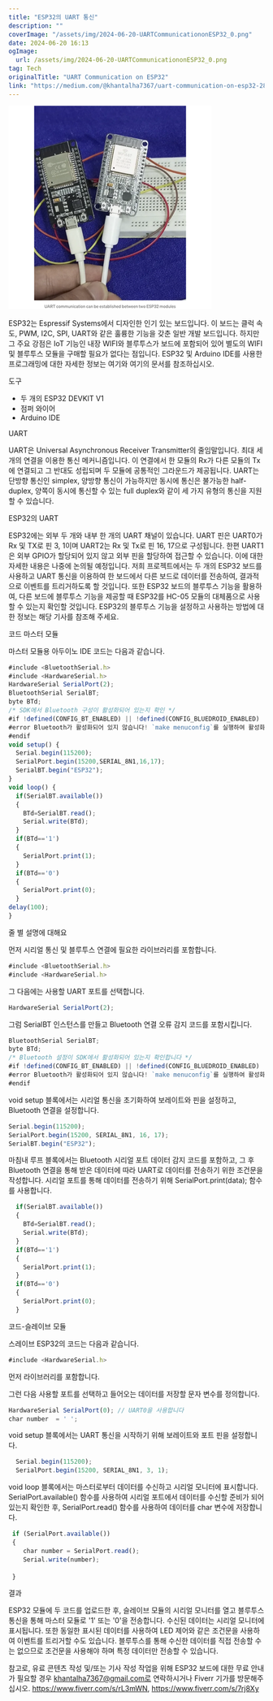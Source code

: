 ```yaml
---
title: "ESP32의 UART 통신"
description: ""
coverImage: "/assets/img/2024-06-20-UARTCommunicationonESP32_0.png"
date: 2024-06-20 16:13
ogImage: 
  url: /assets/img/2024-06-20-UARTCommunicationonESP32_0.png
tag: Tech
originalTitle: "UART Communication on ESP32"
link: "https://medium.com/@khantalha7367/uart-communication-on-esp32-28fd3df3b6eb"
---
```



![UART 통신](/assets/img/2024-06-20-UARTCommunicationonESP32_0.png)

ESP32는 Espressif Systems에서 디자인한 인기 있는 보드입니다. 이 보드는 클럭 속도, PWM, I2C, SPI, UART와 같은 훌륭한 기능을 갖춘 일반 개발 보드입니다. 하지만 그 주요 강점은 IoT 기능인 내장 WIFI와 블루투스가 보드에 포함되어 있어 별도의 WIFI 및 블루투스 모듈을 구매할 필요가 없다는 점입니다. ESP32 및 Arduino IDE를 사용한 프로그래밍에 대한 자세한 정보는 여기와 여기의 문서를 참조하십시오.

도구

- 두 개의 ESP32 DEVKIT V1
- 점퍼 와이어
- Arduino IDE

<div class="content-ad"></div>

UART

UART은 Universal Asynchronous Receiver Transmitter의 줄임말입니다. 최대 세 개의 연결을 이용한 통신 메커니즘입니다. 이 연결에서 한 모듈의 Rx가 다른 모듈의 Tx에 연결되고 그 반대도 성립되며 두 모듈에 공통적인 그라운드가 제공됩니다. UART는 단방향 통신인 simplex, 양방향 통신이 가능하지만 동시에 통신은 불가능한 half-duplex, 양쪽이 동시에 통신할 수 있는 full duplex와 같이 세 가지 유형의 통신을 지원할 수 있습니다.

ESP32의 UART

ESP32에는 외부 두 개와 내부 한 개의 UART 채널이 있습니다. UART 핀은 UART0가 Rx 및 TX로 핀 3, 1이며 UART2는 Rx 및 Tx로 핀 16, 17으로 구성됩니다. 한편 UART1은 외부 GPIO가 할당되어 있지 않고 외부 핀을 할당하여 접근할 수 있습니다. 이에 대한 자세한 내용은 나중에 논의될 예정입니다. 저희 프로젝트에서는 두 개의 ESP32 보드를 사용하고 UART 통신을 이용하여 한 보드에서 다른 보드로 데이터를 전송하여, 결과적으로 이벤트를 트리거하도록 할 것입니다. 또한 ESP32 보드의 블루투스 기능을 활용하여, 다른 보드에 블루투스 기능을 제공할 때 ESP32를 HC-05 모듈의 대체품으로 사용할 수 있는지 확인할 것입니다. ESP32의 블루투스 기능을 설정하고 사용하는 방법에 대한 정보는 해당 기사를 참조해 주세요.

<div class="content-ad"></div>

코드 마스터 모듈

마스터 모듈용 아두이노 IDE 코드는 다음과 같습니다.

```js
#include <BluetoothSerial.h>
#include <HardwareSerial.h>
HardwareSerial SerialPort(2);
BluetoothSerial SerialBT;
byte BTd;
/* SDK에서 Bluetooth 구성이 활성화되어 있는지 확인 */
#if !defined(CONFIG_BT_ENABLED) || !defined(CONFIG_BLUEDROID_ENABLED)
#error Bluetooth가 활성화되어 있지 않습니다! `make menuconfig`를 실행하여 활성화하십시오
#endif
void setup() {
  Serial.begin(115200);
  SerialPort.begin(15200,SERIAL_8N1,16,17);
  SerialBT.begin("ESP32");
}
void loop() {
  if(SerialBT.available())
  {
    BTd=SerialBT.read();
    Serial.write(BTd);
  }
  if(BTd=='1')
  {
    SerialPort.print(1);
  }
  if(BTd=='0')
  {
    SerialPort.print(0);
  }
delay(100);
}
```

줄 별 설명에 대해요

<div class="content-ad"></div>

먼저 시리얼 통신 및 블루투스 연결에 필요한 라이브러리를 포함합니다.

```js
#include <BluetoothSerial.h>
#include <HardwareSerial.h>
```

그 다음에는 사용할 UART 포트를 선택합니다.

```js
HardwareSerial SerialPort(2);
```

<div class="content-ad"></div>

그럼 SerialBT 인스턴스를 만들고 Bluetooth 연결 오류 감지 코드를 포함시킵니다.

```js
BluetoothSerial SerialBT;
byte BTd;
/* Bluetooth 설정이 SDK에서 활성화되어 있는지 확인합니다 */
#if !defined(CONFIG_BT_ENABLED) || !defined(CONFIG_BLUEDROID_ENABLED)
#error Bluetooth가 활성화되어 있지 않습니다! `make menuconfig`를 실행하여 활성화하세요
#endif
```

void setup 블록에서는 시리얼 통신을 초기화하여 보레이트와 핀을 설정하고, Bluetooth 연결을 설정합니다.

```js
Serial.begin(115200);
SerialPort.begin(15200, SERIAL_8N1, 16, 17);
SerialBT.begin("ESP32");
```

<div class="content-ad"></div>

마침내 루프 블록에서는 Bluetooth 시리얼 포트 데이터 감지 코드를 포함하고, 그 후 Bluetooth 연결을 통해 받은 데이터에 따라 UART로 데이터를 전송하기 위한 조건문을 작성합니다. 시리얼 포트를 통해 데이터를 전송하기 위해 SerialPort.print(data); 함수를 사용합니다.

```js
  if(SerialBT.available())
  {
    BTd=SerialBT.read();
    Serial.write(BTd);
  }
  if(BTd=='1')
  {
    SerialPort.print(1);
  }
  if(BTd=='0')
  {
    SerialPort.print(0);
  }
```

코드-슬레이브 모듈

스레이브 ESP32의 코드는 다음과 같습니다.

<div class="content-ad"></div>

```js
#include <HardwareSerial.h>
```

먼저 라이브러리를 포함합니다.

그런 다음 사용할 포트를 선택하고 들어오는 데이터를 저장할 문자 변수를 정의합니다.

<div class="content-ad"></div>

```js
HardwareSerial SerialPort(0); // UART0을 사용합니다
char number  = ' ';
```

void setup 블록에서는 UART 통신을 시작하기 위해 보레이트와 포트 핀을 설정합니다.

```js
  Serial.begin(115200);
  SerialPort.begin(15200, SERIAL_8N1, 3, 1);
```

void loop 블록에서는 마스터로부터 데이터를 수신하고 시리얼 모니터에 표시합니다. SerialPort.available() 함수를 사용하여 시리얼 포트에서 데이터를 수신할 준비가 되어 있는지 확인한 후, SerialPort.read() 함수를 사용하여 데이터를 char 변수에 저장합니다.

<div class="content-ad"></div>

```js
 if (SerialPort.available())
 {
    char number = SerialPort.read();
    Serial.write(number);

 }
```

결과

ESP32 모듈에 두 코드를 업로드한 후, 슬레이브 모듈의 시리얼 모니터를 열고 블루투스 통신을 통해 마스터 모듈로 '1' 또는 '0'을 전송합니다. 수신된 데이터는 시리얼 모니터에 표시됩니다. 또한 동일한 표시된 데이터를 사용하여 LED 제어와 같은 조건문을 사용하여 이벤트를 트리거할 수도 있습니다. 블루투스를 통해 수신한 데이터를 직접 전송할 수는 없으므로 조건문을 사용해야 하며 특정 데이터만 전송할 수 있습니다.

참고로, 유료 콘텐츠 작성 및/또는 기사 작성 작업을 위해 ESP32 보드에 대한 무료 안내가 필요할 경우 khantalha7367@gmail.com로 연락하시거나 Fiverr 기가를 방문해주십시오. https://www.fiverr.com/s/rL3mWN, https://www.fiverr.com/s/7rj8Xy


